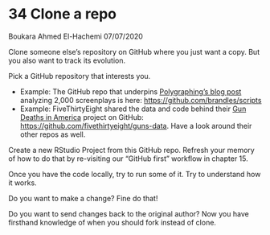34 Clone a repo
================
Boukara Ahmed El-Hachemi
07/07/2020

Clone someone else’s repository on GitHub where you just want a copy.
But you also want to track its evolution.

Pick a GitHub repository that interests you.

  - Example: The GitHub repo that underpins [Polygraphing’s blog
    post](http://polygraph.cool/films/) analyzing 2,000 screenplays is
    here: <https://github.com/brandles/scripts>
  - Example: FiveThirtyEight shared the data and code behind their [Gun
    Deaths in America](http://fivethirtyeight.com/gun-deaths/) project
    on GitHub: <https://github.com/fivethirtyeight/guns-data>. Have a
    look around their other repos as well.

Create a new RStudio Project from this GitHub repo. Refresh your memory
of how to do that by re-visiting our “GitHub first” workflow in chapter
15.

Once you have the code locally, try to run some of it. Try to understand
how it works.

Do you want to make a change? Fine do that\!

Do you want to send changes back to the original author? Now you have
firsthand knowledge of when you should fork instead of clone.
